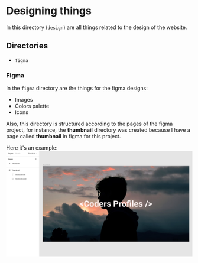# Designing things

In this directory (`design`) are all things related to the design of the website.

## Directories

- `figma`

### Figma

In the `figma` directory are the things for the figma designs:

- Images
- Colors palette
- Icons

Also, this directory is structured according to the pages of the figma project,
for instance, the **thumbnail** directory was created because I have a page called **thumbnail**
in figma for this project.

Here it's an example:
![Figma project - page structure](./assets/figma-pages-structure-example-01.jpg)